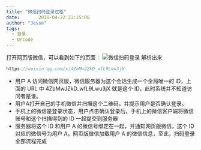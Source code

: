 ```yaml
---
title: "微信扫码登录过程"
date:       2018-04-22 23:15:00
author: "Jesse"
tags:
  - 登录
  - QrCode
---
```

打开网页版微信，可以看到如下的页面：
![微信扫码登录](http://wx2.sinaimg.cn/mw690/66c46543gy1fyz8xu74lwj208c0b4t9p.jpg)
解析出来
```c
https://weixin.qq.com/x/4ZbMwJZkD_wfL9Lwu3jX
```
* 用户 A 访问微信网页版，微信服务器为这个会话生成一个全局唯一的 ID，上面的 URL 中 4ZbMwJZkD_wfL9Lwu3jX 就是这个 ID，此时系统并不知道访问者是谁。
* 用户A打开自己的手机微信并扫描这个二维码，并提示用户是否确认登录。
* 手机上的微信是登录状态，用户点击确认登录后，手机上的微信客户端将微信账号和这个扫描得到的 ID 一起提交到服务器
* 服务器将这个 ID 和用户 A 的微信号绑定在一起，并通知网页版微信，这个 ID 对应的微信号为用户 A，网页版微信加载用户 A 的微信信息，至此，扫码登录全部流程完成
